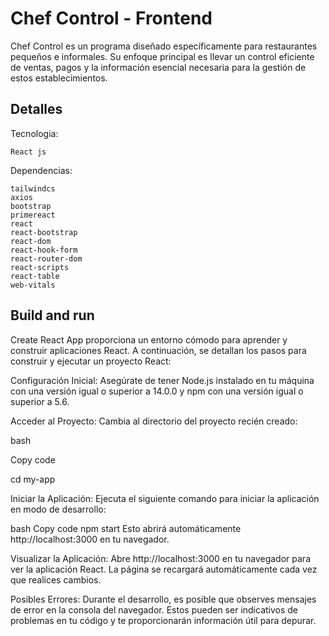 # Chef Control - Frontend

Chef Control es un programa diseñado específicamente para restaurantes pequeños e informales. Su enfoque principal es llevar un control eficiente de ventas, pagos y la información esencial necesaria para la gestión de estos establecimientos.

## Detalles
Tecnologia: 

    React js

Dependencias:

    tailwindcs
    axios
    bootstrap
    primereact
    react
    react-bootstrap
    react-dom
    react-hook-form
    react-router-dom
    react-scripts
    react-table
    web-vitals
## Build and run

Create React App proporciona un entorno cómodo para aprender y construir aplicaciones React. A continuación, se detallan los pasos para construir y ejecutar un proyecto React:

Configuración Inicial:
Asegúrate de tener Node.js instalado en tu máquina con una versión igual o superior a 14.0.0 y npm con una versión igual o superior a 5.6.

Acceder al Proyecto:
Cambia al directorio del proyecto recién creado:

bash

Copy code

cd my-app

Iniciar la Aplicación:
Ejecuta el siguiente comando para iniciar la aplicación en modo de desarrollo:

bash
Copy code
npm start
Esto abrirá automáticamente http://localhost:3000 en tu navegador.

Visualizar la Aplicación:
Abre http://localhost:3000 en tu navegador para ver la aplicación React. La página se recargará automáticamente cada vez que realices cambios.

Posibles Errores:
Durante el desarrollo, es posible que observes mensajes de error en la consola del navegador. Estos pueden ser indicativos de problemas en tu código y te proporcionarán información útil para depurar.
